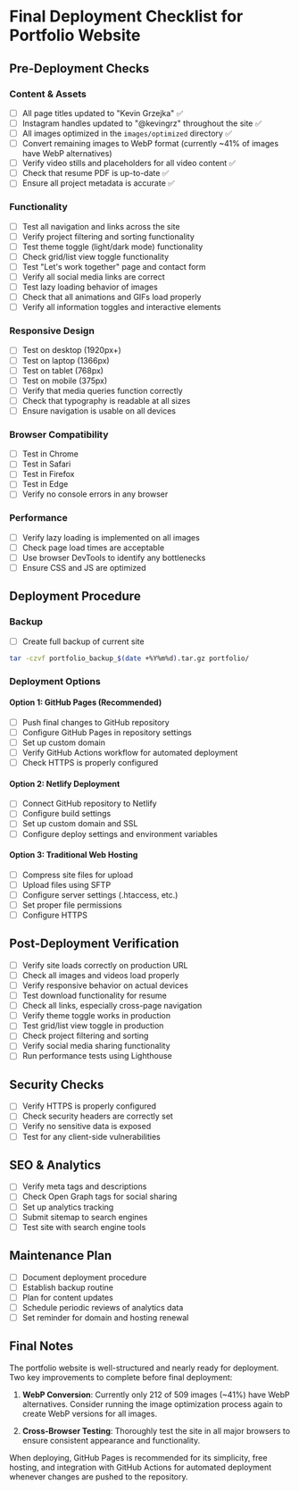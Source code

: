 # Final Deployment Checklist for Portfolio Website

## Pre-Deployment Checks

### Content & Assets
- [ ] All page titles updated to "Kevin Grzejka" ✅ 
- [ ] Instagram handles updated to "@kevingrz" throughout the site ✅
- [ ] All images optimized in the `images/optimized` directory ✅
- [ ] Convert remaining images to WebP format (currently ~41% of images have WebP alternatives)
- [ ] Verify video stills and placeholders for all video content ✅
- [ ] Check that resume PDF is up-to-date ✅
- [ ] Ensure all project metadata is accurate ✅

### Functionality
- [ ] Test all navigation and links across the site
- [ ] Verify project filtering and sorting functionality
- [ ] Test theme toggle (light/dark mode) functionality
- [ ] Check grid/list view toggle functionality
- [ ] Test "Let's work together" page and contact form
- [ ] Verify all social media links are correct
- [ ] Test lazy loading behavior of images
- [ ] Check that all animations and GIFs load properly
- [ ] Verify all information toggles and interactive elements

### Responsive Design
- [ ] Test on desktop (1920px+)
- [ ] Test on laptop (1366px)
- [ ] Test on tablet (768px)
- [ ] Test on mobile (375px)
- [ ] Verify that media queries function correctly
- [ ] Check that typography is readable at all sizes
- [ ] Ensure navigation is usable on all devices

### Browser Compatibility
- [ ] Test in Chrome
- [ ] Test in Safari
- [ ] Test in Firefox
- [ ] Test in Edge
- [ ] Verify no console errors in any browser

### Performance
- [ ] Verify lazy loading is implemented on all images
- [ ] Check page load times are acceptable
- [ ] Use browser DevTools to identify any bottlenecks
- [ ] Ensure CSS and JS are optimized

## Deployment Procedure

### Backup
- [ ] Create full backup of current site
```bash
tar -czvf portfolio_backup_$(date +%Y%m%d).tar.gz portfolio/
```

### Deployment Options

#### Option 1: GitHub Pages (Recommended)
- [ ] Push final changes to GitHub repository
- [ ] Configure GitHub Pages in repository settings
- [ ] Set up custom domain
- [ ] Verify GitHub Actions workflow for automated deployment
- [ ] Check HTTPS is properly configured

#### Option 2: Netlify Deployment
- [ ] Connect GitHub repository to Netlify
- [ ] Configure build settings
- [ ] Set up custom domain and SSL
- [ ] Configure deploy settings and environment variables

#### Option 3: Traditional Web Hosting
- [ ] Compress site files for upload
- [ ] Upload files using SFTP
- [ ] Configure server settings (.htaccess, etc.)
- [ ] Set proper file permissions
- [ ] Configure HTTPS

## Post-Deployment Verification

- [ ] Verify site loads correctly on production URL
- [ ] Check all images and videos load properly
- [ ] Verify responsive behavior on actual devices
- [ ] Test download functionality for resume
- [ ] Check all links, especially cross-page navigation
- [ ] Verify theme toggle works in production
- [ ] Test grid/list view toggle in production
- [ ] Check project filtering and sorting
- [ ] Verify social media sharing functionality
- [ ] Run performance tests using Lighthouse

## Security Checks

- [ ] Verify HTTPS is properly configured
- [ ] Check security headers are correctly set
- [ ] Verify no sensitive data is exposed
- [ ] Test for any client-side vulnerabilities

## SEO & Analytics

- [ ] Verify meta tags and descriptions
- [ ] Check Open Graph tags for social sharing
- [ ] Set up analytics tracking
- [ ] Submit sitemap to search engines
- [ ] Test site with search engine tools

## Maintenance Plan

- [ ] Document deployment procedure
- [ ] Establish backup routine
- [ ] Plan for content updates
- [ ] Schedule periodic reviews of analytics data
- [ ] Set reminder for domain and hosting renewal

## Final Notes

The portfolio website is well-structured and nearly ready for deployment. Two key improvements to complete before final deployment:

1. **WebP Conversion**: Currently only 212 of 509 images (~41%) have WebP alternatives. Consider running the image optimization process again to create WebP versions for all images.

2. **Cross-Browser Testing**: Thoroughly test the site in all major browsers to ensure consistent appearance and functionality.

When deploying, GitHub Pages is recommended for its simplicity, free hosting, and integration with GitHub Actions for automated deployment whenever changes are pushed to the repository.
